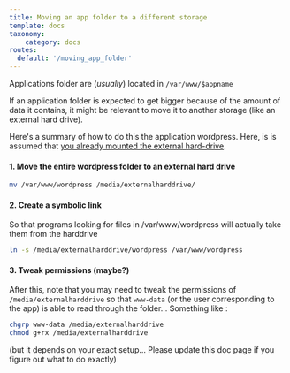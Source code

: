```yaml
---
title: Moving an app folder to a different storage
template: docs
taxonomy:
    category: docs
routes:
  default: '/moving_app_folder'
---
```


Applications folder are (*usually*) located in `/var/www/$appname`

If an application folder is expected to get bigger because of the amount of data it contains, it might be relevant to move it to another storage (like an external hard drive).

Here's a summary of how to do this the application wordpress. Here, is is assumed that
[you already mounted the external hard-drive](/external_storage).

#### 1. Move the entire wordpress folder to an external hard drive

```bash
mv /var/www/wordpress /media/externalharddrive/
```

#### 2. Create a symbolic link

So that programs looking for files in /var/www/wordpress will actually take them from the harddrive

```bash
ln -s /media/externalharddrive/wordpress /var/www/wordpress
```

#### 3. Tweak permissions (maybe?)

After this, note that you may need to tweak the permissions of `/media/externalharddrive` so that `www-data` (or the user corresponding to the app) is able to read through the folder... Something like :

```bash
chgrp www-data /media/externalharddrive
chmod g+rx /media/externalharddrive
```

(but it depends on your exact setup... Please update this doc page if you figure
out what to do exactly)

